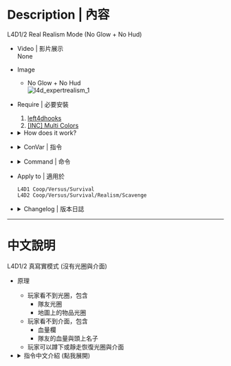 # Description | 內容
L4D1/2 Real Realism Mode (No Glow + No Hud)

* Video | 影片展示
<br/>None

* Image
	* No Glow + No Hud
	<br/>![l4d_expertrealism_1](image/l4d_expertrealism_1.gif)

* Require | 必要安裝
	1. [left4dhooks](https://forums.alliedmods.net/showthread.php?t=321696)
	2. [[INC] Multi Colors](https://github.com/fbef0102/L4D1_2-Plugins/releases/tag/Multi-Colors)

* <details><summary>How does it work?</summary>

	* You can't see the arua
		* Colors of player body
		* Colors of item
	* You can't see the hud
		* Health bar
		* Teammate Health bar
	* You can Walk or Crouch to restore hud and arua temporarily
</details>

* <details><summary>ConVar | 指令</summary>

	* cfg/sourcemod/l4d_explosive_cars.cfg
        ```php
		// 0=Plugin off, 1=Plugin on.
		l4d_expertrealism_enable "1"

		// Turns on and off the terror glow highlight effects (Hidden Value Cvar)
		sv_glowenable "1"

		// If 1, Enable Server Glows for survivor team. (0=Hide Glow)
		// Does not work in realism mode
		l4d_survivor_glowenable "0"

		// HUD hidden flag for survivor team. (1=weapon selection, 2=flashlight, 4=all, 8=health, 16=player dead, 32=needssuit, 64=misc, 128=chat, 256=crosshair, 512=vehicle crosshair, 1024=in vehicle)
		l4d_survivor_hidehud "64"
		
		// If 1, Enable HardCore Mode, enable HUD and Glow if survivors hold hardcore_buttons.
		l4d_survivor_hardcore_enable "1"

		// For HardCore Mode, HUD and Glow will show while survivors 1: stay still, 2: Walk(Shift), 4: Crouch(DUCK), 8: Crouch(DUCK) and stay still, add numbers together (0: None).
		l4d_survivor_hardcore_buttons "4"

		// For HardCore Mode, How long to keep the hud and glow enabled after surviors release hardcore_buttons. (0=Instant Disable)
		l4d_survivor_hardcore_keep_time "0.0"

		// For HardCore Mode, How long does it take to enable the hud and glow after surviors hold hardcore_buttons. (0=Instant Enable)
		l4d_survivor_hardcore_wait_time "1.0"

		// For HardCore Mode, changes how message displays. (0: Disable, 1:In chat, 2: In Hint Box, 3: In center text)
		l4d_survivor_hardcore_announce_type "0"

		// If 1, Enable Server Glows for infected team. (0=Hide Glow)
		// Work in realism mode
		l4d_infected_glowenable "0"
        ```
</details>

* <details><summary>Command | 命令</summary>

	* **Hide one client glow (Admin Flag: ADMFLAG_BAN)**
		```php
		sm_glowoff <name/#userid>
		```

	* **Show one client glow (Admin Flag: ADMFLAG_BAN)**
		```php
		sm_glowon <name/#userid>
		```

	* **Hide your hud flag (Admin Flag: ADMFLAG_BAN)**
		```php
		sm_hidehud <HUD flag>
		```
</details>

* Apply to | 適用於
    ```
    L4D1 Coop/Versus/Survival
    L4D2 Coop/Versus/Survival/Realism/Scavenge
    ```

* <details><summary>Changelog | 版本日誌</summary>

	* v1.0h (2023-3-7)
		* Disable glow for infected team
		* Update cvars

	* v1.5 (2023-2-28)
		* Hide players' name above their head on expert

	* v1.4 (2023-2-27)
		* Remake code
		* Control glow and hud flag
		* Enable Hard Core Hud Mode, hide HUD and Glow by default, Hud will show while survivors are in stillness or holding SLOW_WALK(Shift) or holding DUCK
		* Add Cvars

	* v1.0
        * [Original Plugin by th3y](https://forums.alliedmods.net/showthread.php?t=328015)
</details>

- - - -
# 中文說明
L4D1/2 真寫實模式 (沒有光圈與介面)

* 原理
	* 玩家看不到光圈，包含
		* 隊友光圈
		* 地圖上的物品光圈
	* 玩家看不到介面，包含
		* 血量欄
		* 隊友的血量與頭上名子
	* 玩家可以蹲下或靜走恢復光圈與介面

* <details><summary>指令中文介紹 (點我展開)</summary>

	* cfg/sourcemod/l4d_explosive_cars.cfg
        ```php
		// 0=關閉插件, 1=啟動插件
		l4d_expertrealism_enable "1"

		// 為1時，啟動伺服器所有光圈的效果 (這是隱藏的官方指令)
		sv_glowenable "1"

		// 0=倖存者玩家看不到任何光圈 (隊友輪廓與物品光圈)，1=倖存者玩家看得到任何光圈
		// 寫實模式下此指令不起作用
		l4d_survivor_glowenable "0"

		// 隱藏介面 1=武器欄, 2=手電筒, 4=全部, 8=血量欄, 16=死亡玩家狀態, 32=needssuit(不會用到), 64=misc(不會用到), 128=聊天室窗, 256=準心, 512=vehicle crosshair(不會用到), 1024=in vehicle(不會用到)
		// 請將想要隱藏的介面，數字相加起來
		l4d_survivor_hidehud "64"
		
		// 為1時，啟動 HardCore模式，倖存者會看不見光圈與介面，必須按下特定的按鈕才會回復恢復光圈與介面
		l4d_survivor_hardcore_enable "1"

		// (HardCore Mode) 倖存者按下特定的按鈕才會回復恢復光圈與介面 1: 站著不動, 2: 靜走 (Shift), 4: 蹲下 (DUCK), 8: 蹲下 (DUCK)且不要動 (0: 關閉這項功能，請將數字相加起來)
		l4d_survivor_hardcore_buttons "4"

		// (HardCore Mode) 倖存者釋放按鈕之後，光圈與介面能維持多久？ (0=瞬間隱藏)
		l4d_survivor_hardcore_keep_time "0.0"

		// (HardCore Mode) 倖存者按下多少秒之後，才會回復恢復光圈與介面 (0=瞬間顯示)
		l4d_survivor_hardcore_wait_time "1.0"

		// (HardCore Mode) 提示該如何顯示. (0: 不提示, 1: 聊天框, 2: 黑底白字框, 3: 螢幕正中間)
		l4d_survivor_hardcore_announce_type "0"

		// 0=特感玩家看不到任何光圈 (倖存者輪廓與隊友輪廓)，1=特感玩家看得到任何光圈
		// 寫實模式下此指令可以起作用
		l4d_infected_glowenable "0"
        ```
</details>
